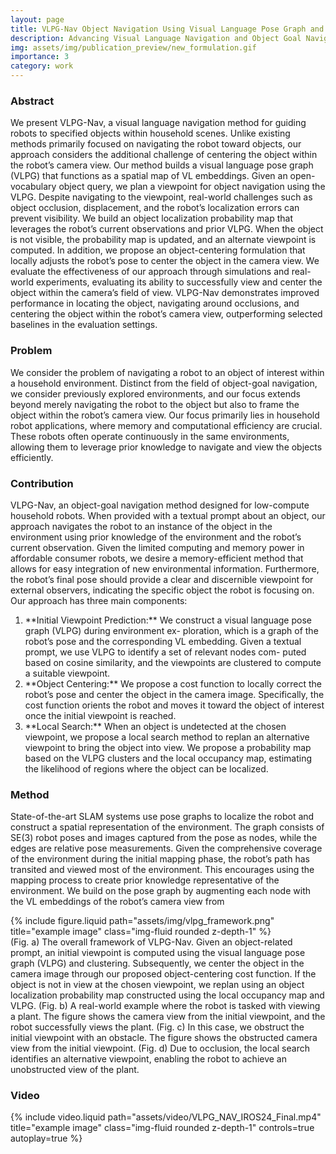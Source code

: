 ```yaml
---
layout: page
title: VLPG-Nav Object Navigation Using Visual Language Pose Graph and Object Localization Probability Maps
description: Advancing Visual Language Navigation and Object Goal Navigation with VLPG-Nav
img: assets/img/publication_preview/new_formulation.gif
importance: 3
category: work
---
```


<h3> Abstract </h3>
We present VLPG-Nav, a visual language navigation method for guiding robots to specified objects within household scenes. Unlike existing methods primarily focused on navigating the robot toward objects, our approach considers the additional challenge of centering the object within the robot’s camera view. Our method builds a visual language pose graph (VLPG) that functions as a spatial map of VL embeddings. Given an open-vocabulary object query, we plan a viewpoint for object navigation using the VLPG. Despite navigating to the viewpoint, real-world challenges such as object occlusion, displacement, and the robot’s localization errors can prevent visibility. We build an object localization probability map that leverages the robot’s current observations and prior VLPG. When the object is not visible, the probability map is updated, and an alternate viewpoint is computed. In addition, we propose an object-centering formulation that locally adjusts the robot’s pose to center the object in the camera view. We evaluate the effectiveness of our approach through simulations and real-world experiments, evaluating its ability to successfully view and center the object within the camera’s field of view. VLPG-Nav demonstrates improved performance in locating the object, navigating around occlusions, and centering the object within the robot’s camera view, outperforming selected baselines in the evaluation settings.

<h3> Problem  </h3>
We consider the problem of navigating a robot to an object of interest within a household environment. Distinct from the field of object-goal navigation, we consider previously explored environments, and our focus extends beyond merely navigating the robot to the object but also to frame the object within the robot’s camera view. Our focus primarily lies in household robot applications, where memory and computational efficiency are crucial. These robots often operate continuously in the same environments, allowing them to leverage prior knowledge to navigate and view the objects efficiently.

<h3> Contribution </h3>
VLPG-Nav, an object-goal navigation method designed for low-compute household robots. When provided with a textual prompt about an object, our approach navigates the robot to an instance of the object in the environment using prior knowledge of the environment and the robot’s current observation. Given the limited computing and memory power in affordable consumer robots, we desire a memory-efficient method that allows for easy integration of new environmental information. Furthermore, the robot’s final pose should provide a clear and discernible viewpoint for external observers, indicating the specific object the robot is focusing on. Our approach has three main components:

<ol>
    <li>
        **Initial Viewpoint Prediction:** We construct a visual language pose graph (VLPG) during environment ex- ploration, which is a graph of the robot’s pose and the corresponding VL embedding. Given a textual prompt, we use VLPG to identify a set of relevant nodes com- puted based on cosine similarity, and the viewpoints are clustered to compute a suitable viewpoint.
    </li>
    <li>
        **Object Centering:** We propose a cost function to locally correct the robot’s pose and center the object in the camera image. Specifically, the cost function orients the robot and moves it toward the object of interest once the initial viewpoint is reached.
    </li>
    <li>
        **Local Search:** When an object is undetected at the chosen viewpoint, we propose a local search method to replan an alternative viewpoint to bring the object into view. We propose a probability map based on the VLPG clusters and the local occupancy map, estimating the likelihood of regions where the object can be localized.
    </li>
</ol>

<h3> Method </h3>

State-of-the-art SLAM systems use pose graphs to localize the robot and construct a spatial representation of the environment. The graph consists of SE(3) robot poses and images captured from the pose as nodes, while the edges are relative pose measurements. Given the comprehensive coverage of the environment during the initial mapping phase, the robot’s path has transited and viewed most of the environment. This encourages using the mapping process to create prior knowledge representative of the environment. We build on the pose graph by augmenting each node with the VL embeddings of the robot’s camera view from

<div class="row">
    <div class="col-sm mt-3 mt-md-0">
        {% include figure.liquid path="assets/img/vlpg_framework.png" title="example image" class="img-fluid rounded z-depth-1" %}
    </div>
</div>
<div class="caption">
    (Fig. a) The overall framework of VLPG-Nav. Given an object-related prompt, an initial viewpoint is computed using the visual language pose graph (VLPG) and clustering. Subsequently, we center the object in the camera image through our proposed object-centering cost function. If the object is not in view at the chosen viewpoint, we replan using an object localization probability map constructed using the local occupancy map and VLPG. (Fig. b) A real-world example where the robot is tasked with viewing a plant. The figure shows the camera view from the initial viewpoint, and the robot successfully views the plant. (Fig. c) In this case, we obstruct the initial viewpoint with an obstacle. The figure shows the obstructed camera view from the initial viewpoint. (Fig. d) Due to occlusion, the local search identifies an alternative viewpoint, enabling the robot to achieve an unobstructed view of the plant.
</div>

<h3> Video </h3>
<div class="row justify-content-sm-center">
    <div class="col-sm mt-3 mt-md-0">
        {% include video.liquid path="assets/video/VLPG_NAV_IROS24_Final.mp4" title="example image" class="img-fluid rounded z-depth-1" controls=true autoplay=true %}
    </div>
</div>
